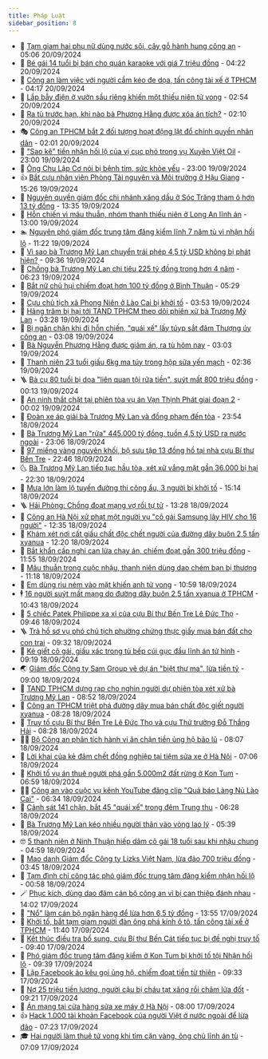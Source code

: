 ```yaml
---
title: Pháp Luật
sidebar_position: 8
---
```


<!-- dantri-phap-luat:START -->
- 🌊 [Tạm giam hai phụ nữ dùng nước sôi, cây gỗ hành hung công an](https://dantri.com.vn/phap-luat/tam-giam-hai-phu-nu-dung-nuoc-soi-cay-go-hanh-hung-cong-an-20240920114456248.htm) - 05:06 20/09/2024
- 🐲 [Bé gái 14 tuổi bị bán cho quán karaoke với giá 7 triệu đồng](https://dantri.com.vn/phap-luat/be-gai-14-tuoi-bi-ban-cho-quan-karaoke-voi-gia-7-trieu-dong-20240920111333697.htm) - 04:22 20/09/2024
- 🌁 [Công an làm việc với người cầm kéo đe dọa, tấn công tài xế ở TPHCM](https://dantri.com.vn/phap-luat/cong-an-lam-viec-voi-nguoi-cam-keo-de-doa-tan-cong-tai-xe-o-tphcm-20240920103739568.htm) - 04:17 20/09/2024
- 🎃 [Lắp bẫy điện ở vườn sầu riêng khiến một thiếu niên tử vong](https://dantri.com.vn/phap-luat/lap-bay-dien-o-vuon-sau-rieng-khien-mot-thieu-nien-tu-vong-20240920093426270.htm) - 02:54 20/09/2024
- 🦅 [Ra tù trước hạn, khi nào bà Phương Hằng được xóa án tích?](https://dantri.com.vn/phap-luat/ra-tu-truoc-han-khi-nao-ba-phuong-hang-duoc-xoa-an-tich-20240920072159200.htm) - 02:10 20/09/2024
- 🎭 [Công an TPHCM bắt 2 đối tượng hoạt động lật đổ chính quyền nhân dân](https://dantri.com.vn/phap-luat/cong-an-tphcm-bat-2-doi-tuong-hoat-dong-lat-do-chinh-quyen-nhan-dan-20240920075213099.htm) - 02:01 20/09/2024
- 🤗 [&quot;Sao kê&quot; tiền nhận hối lộ của vị cục phó trong vụ Xuyên Việt Oil](https://dantri.com.vn/phap-luat/sao-ke-tien-nhan-hoi-lo-cua-vi-cuc-pho-trong-vu-xuyen-viet-oil-20240919214154250.htm) - 23:00 19/09/2024
- 🚀 [Ông Chu Lập Cơ nói bị bệnh tim, sức khỏe yếu](https://dantri.com.vn/phap-luat/ong-chu-lap-co-noi-bi-benh-tim-suc-khoe-yeu-20240919210048200.htm) - 23:00 19/09/2024
- 👍 [Bắt cựu nhân viên Phòng Tài nguyên và Môi trường ở Hậu Giang](https://dantri.com.vn/phap-luat/bat-cuu-nhan-vien-phong-tai-nguyen-va-moi-truong-o-hau-giang-20240919173920165.htm) - 15:26 19/09/2024
- 🧐 [Nguyên quyền giám đốc chi nhánh xăng dầu ở Sóc Trăng tham ô hơn 13 tỷ đồng](https://dantri.com.vn/phap-luat/nguyen-quyen-giam-doc-chi-nhanh-xang-dau-o-soc-trang-tham-o-hon-13-ty-dong-20240919183256510.htm) - 13:35 19/09/2024
- 🫶 [Hỗn chiến vì mâu thuẫn, nhóm thanh thiếu niên ở Long An lĩnh án](https://dantri.com.vn/phap-luat/hon-chien-vi-mau-thuan-nhom-thanh-thieu-nien-o-long-an-linh-an-20240919183320047.htm) - 13:00 19/09/2024
- 🏊 [Nguyên phó giám đốc trung tâm đăng kiểm lĩnh 7 năm tù vì nhận hối lộ](https://dantri.com.vn/phap-luat/nguyen-pho-giam-doc-trung-tam-dang-kiem-linh-7-nam-tu-vi-nhan-hoi-lo-20240919174507776.htm) - 11:22 19/09/2024
- 🌋 [Vì sao bà Trương Mỹ Lan chuyển trái phép 4,5 tỷ USD không bị phát hiện?](https://dantri.com.vn/phap-luat/vi-sao-ba-truong-my-lan-chuyen-trai-phep-45-ty-usd-khong-bi-phat-hien-20240919110215064.htm) - 09:36 19/09/2024
- 👹 [Chồng bà Trương Mỹ Lan chi tiêu 225 tỷ đồng trong hơn 4 năm](https://dantri.com.vn/phap-luat/chong-ba-truong-my-lan-chi-tieu-225-ty-dong-trong-hon-4-nam-20240918213854578.htm) - 06:23 19/09/2024
- 🫣 [Bắt nữ chủ hụi chiếm đoạt hơn 100 tỷ đồng ở Bình Thuận](https://dantri.com.vn/phap-luat/bat-nu-chu-hui-chiem-doat-hon-100-ty-dong-o-binh-thuan-20240919115656086.htm) - 05:29 19/09/2024
- 🎃 [Cựu chủ tịch xã Phong Niên ở Lào Cai bị khởi tố](https://dantri.com.vn/phap-luat/cuu-chu-tich-xa-phong-nien-o-lao-cai-bi-khoi-to-20240919104638291.htm) - 03:53 19/09/2024
- 🌝 [Hàng trăm bị hại tới TAND TPHCM theo dõi phiên xử bà Trương Mỹ Lan](https://dantri.com.vn/phap-luat/hang-tram-bi-hai-toi-tand-tphcm-theo-doi-phien-xu-ba-truong-my-lan-20240919093144209.htm) - 03:28 19/09/2024
- 🚀 [Bị ngăn chặn khi đi hỗn chiến, &quot;quái xế&quot; lấy túyp sắt đâm Thượng úy công an](https://dantri.com.vn/phap-luat/bi-ngan-chan-khi-di-hon-chien-quai-xe-lay-tuyp-sat-dam-thuong-uy-cong-an-20240919095555477.htm) - 03:08 19/09/2024
- 🥷 [Bà Nguyễn Phương Hằng được giảm án, ra tù hôm nay](https://dantri.com.vn/phap-luat/ba-nguyen-phuong-hang-duoc-giam-an-ra-tu-hom-nay-20240919095917553.htm) - 03:03 19/09/2024
- 👺 [Thanh niên 23 tuổi giấu 6kg ma túy trong hộp sữa yến mạch](https://dantri.com.vn/phap-luat/thanh-nien-23-tuoi-giau-6kg-ma-tuy-trong-hop-sua-yen-mach-20240919084914394.htm) - 02:36 19/09/2024
- 🪜 [Bà cụ 80 tuổi bị dọa &quot;liên quan tội rửa tiền&quot;, suýt mất 800 triệu đồng](https://dantri.com.vn/phap-luat/ba-cu-80-tuoi-bi-doa-lien-quan-toi-rua-tien-suyt-mat-800-trieu-dong-20240919064706928.htm) - 00:13 19/09/2024
- 🦄 [An ninh thắt chặt tại phiên tòa vụ án Vạn Thịnh Phát giai đoạn 2](https://dantri.com.vn/phap-luat/an-ninh-that-chat-tai-phien-toa-vu-an-van-thinh-phat-giai-doan-2-20240919070215746.htm) - 00:02 19/09/2024
- 🦍 [Đoàn xe áp giải bà Trương Mỹ Lan và đồng phạm đến tòa](https://dantri.com.vn/phap-luat/doan-xe-ap-giai-ba-truong-my-lan-va-dong-pham-den-toa-20240919064234014.htm) - 23:54 18/09/2024
- 🌁 [Bà Trương Mỹ Lan &quot;rửa&quot; 445.000 tỷ đồng, tuồn 4,5 tỷ USD ra nước ngoài](https://dantri.com.vn/phap-luat/ba-truong-my-lan-rua-445000-ty-dong-tuon-45-ty-usd-ra-nuoc-ngoai-20240918092938831.htm) - 23:06 18/09/2024
- 💯 [97 miếng vàng nguyên khối, bộ sưu tập 13 đồng hồ tại nhà cựu Bí thư Bến Tre](https://dantri.com.vn/phap-luat/97-mieng-vang-nguyen-khoi-bo-suu-tap-13-dong-ho-tai-nha-cuu-bi-thu-ben-tre-20240919002642936.htm) - 22:46 18/09/2024
- 🌜 [Bà Trương Mỹ Lan tiếp tục hầu tòa, xét xử vắng mặt gần 36.000 bị hại](https://dantri.com.vn/phap-luat/ba-truong-my-lan-tiep-tuc-hau-toa-xet-xu-vang-mat-gan-36000-bi-hai-20240918202707263.htm) - 22:30 18/09/2024
- 👹 [Mưa lớn làm lộ tuyến đường thi công ẩu, 3 người bị khởi tố](https://dantri.com.vn/phap-luat/mua-lon-lam-lo-tuyen-duong-thi-cong-au-3-nguoi-bi-khoi-to-20240918215643405.htm) - 15:14 18/09/2024
- 🪜 [Hải Phòng: Chồng đoạt mạng vợ rồi tự tử](https://dantri.com.vn/phap-luat/hai-phong-chong-doat-mang-vo-roi-tu-tu-20240918195100996.htm) - 13:28 18/09/2024
- 🦩 [Công an Hà Nội xử phạt một người vụ &quot;cô gái Samsung lây HIV cho 16 người&quot;](https://dantri.com.vn/phap-luat/cong-an-ha-noi-xu-phat-mot-nguoi-vu-co-gai-samsung-lay-hiv-cho-16-nguoi-20240918193051726.htm) - 12:35 18/09/2024
- 💂 [Khám xét nơi cất giấu chất độc chết người của đường dây buôn 2,5 tấn xyanua](https://dantri.com.vn/phap-luat/kham-xet-noi-cat-giau-chat-doc-chet-nguoi-cua-duong-day-buon-25-tan-xyanua-20240918182656476.htm) - 12:20 18/09/2024
- 💃 [Bắt khẩn cấp nghi can lừa chạy án, chiếm đoạt gần 300 triệu đồng](https://dantri.com.vn/phap-luat/bat-khan-cap-nghi-can-lua-chay-an-chiem-doat-gan-300-trieu-dong-20240918181552522.htm) - 11:55 18/09/2024
- 🧐 [Mâu thuẫn trong cuộc nhậu, thanh niên dùng dao chém bạn bị thương](https://dantri.com.vn/phap-luat/mau-thuan-trong-cuoc-nhau-thanh-nien-dung-dao-chem-ban-bi-thuong-20240918174125269.htm) - 11:18 18/09/2024
- 🤗 [Em dùng rìu ném vào mặt khiến anh tử vong](https://dantri.com.vn/phap-luat/em-dung-riu-nem-vao-mat-khien-anh-tu-vong-20240918172743532.htm) - 10:59 18/09/2024
- 🕴 [16 người suýt mất mạng do đường dây buôn 2,5 tấn xyanua ở TPHCM](https://dantri.com.vn/phap-luat/16-nguoi-suyt-mat-mang-do-duong-day-buon-25-tan-xyanua-o-tphcm-20240918172510971.htm) - 10:43 18/09/2024
- 🐎 [5 chiếc Patek Philippe xa xỉ của cựu Bí thư Bến Tre Lê Đức Thọ](https://dantri.com.vn/phap-luat/5-chiec-patek-philippe-xa-xi-cua-cuu-bi-thu-ben-tre-le-duc-tho-20240918164518547.htm) - 09:46 18/09/2024
- 🪜 [Trả hồ sơ vụ phó chủ tịch phường chứng thực giấy mua bán đất cho con trai](https://dantri.com.vn/phap-luat/tra-ho-so-vu-pho-chu-tich-phuong-chung-thuc-giay-mua-ban-dat-cho-con-trai-20240918161106513.htm) - 09:32 18/09/2024
- 🤭 [Kẻ giết cô gái, giấu xác trong tủ bếp cúi gục đầu lĩnh án tử hình](https://dantri.com.vn/phap-luat/ke-giet-co-gai-giau-xac-trong-tu-bep-cui-guc-dau-linh-an-tu-hinh-20240918160420956.htm) - 09:19 18/09/2024
- 🌏 [Giám đốc Công ty Sam Group vẽ dự án &quot;biệt thự ma&quot;, lừa tiền tỷ](https://dantri.com.vn/phap-luat/giam-doc-cong-ty-sam-group-ve-du-an-biet-thu-ma-lua-tien-ty-20240918151857486.htm) - 09:00 18/09/2024
- 🎃 [TAND TPHCM dựng rạp cho nghìn người dự phiên tòa xét xử bà Trương Mỹ Lan](https://dantri.com.vn/phap-luat/tand-tphcm-dung-rap-cho-nghin-nguoi-du-phien-toa-xet-xu-ba-truong-my-lan-20240918153156972.htm) - 08:52 18/09/2024
- 🗽 [Công an TPHCM triệt phá đường dây mua bán chất độc giết người xyanua](https://dantri.com.vn/phap-luat/cong-an-tphcm-triet-pha-duong-day-mua-ban-chat-doc-giet-nguoi-xyanua-20240918144628570.htm) - 08:28 18/09/2024
- 🌁 [Truy tố cựu Bí thư Bến Tre Lê Đức Thọ và cựu Thứ trưởng Đỗ Thắng Hải](https://dantri.com.vn/phap-luat/truy-to-cuu-bi-thu-ben-tre-le-duc-tho-va-cuu-thu-truong-do-thang-hai-20240918142642468.htm) - 08:28 18/09/2024
- 🧑‍💻 [Bộ Công an phân tích hành vi ăn chặn tiền ủng hộ bão lũ](https://dantri.com.vn/phap-luat/bo-cong-an-phan-tich-hanh-vi-an-chan-tien-ung-ho-bao-lu-20240918145605281.htm) - 08:07 18/09/2024
- 🌮 [Lời khai của kẻ đâm chết đồng nghiệp tại tiệm sửa xe ở Hà Nội](https://dantri.com.vn/phap-luat/loi-khai-cua-ke-dam-chet-dong-nghiep-tai-tiem-sua-xe-o-ha-noi-20240918140340260.htm) - 07:06 18/09/2024
- 🤗 [Khởi tố vụ án thuê người phá gần 5.000m2 đất rừng ở Kon Tum](https://dantri.com.vn/phap-luat/khoi-to-vu-an-thue-nguoi-pha-gan-5000m2-dat-rung-o-kon-tum-20240918133900983.htm) - 06:59 18/09/2024
- 👨‍🏫 [Công an vào cuộc vụ kênh YouTube đăng clip &quot;Quả báo Làng Nủ Lào Cai&quot;](https://dantri.com.vn/phap-luat/cong-an-vao-cuoc-vu-kenh-youtube-dang-clip-qua-bao-lang-nu-lao-cai-20240918125442484.htm) - 06:34 18/09/2024
- 🎉 [Cảnh sát 141 chặn, bắt 45 &quot;quái xế&quot; trong đêm Trung thu](https://dantri.com.vn/phap-luat/canh-sat-141-chan-bat-45-quai-xe-trong-dem-trung-thu-20240918125324982.htm) - 06:28 18/09/2024
- 🤗 [Bà Trương Mỹ Lan kéo nhiều người thân vào vòng lao lý](https://dantri.com.vn/phap-luat/ba-truong-my-lan-keo-nhieu-nguoi-than-vao-vong-lao-ly-20240918090337968.htm) - 05:39 18/09/2024
- 🤓 [5 thanh niên ở Ninh Thuận hiếp dâm cô gái 18 tuổi sau khi nhậu chung](https://dantri.com.vn/phap-luat/5-thanh-nien-o-ninh-thuan-hiep-dam-co-gai-18-tuoi-sau-khi-nhau-chung-20240918111932284.htm) - 04:59 18/09/2024
- 👹 [Mạo danh Giám đốc Công ty Lizks Việt Nam, lừa đảo 700 triệu đồng](https://dantri.com.vn/phap-luat/mao-danh-giam-doc-cong-ty-lizks-viet-nam-lua-dao-700-trieu-dong-20240918103927150.htm) - 03:45 18/09/2024
- 🐘 [Tạm đình chỉ công tác phó giám đốc trung tâm đăng kiểm nhận hối lộ](https://dantri.com.vn/xa-hoi/tam-dinh-chi-cong-tac-pho-giam-doc-trung-tam-dang-kiem-nhan-hoi-lo-20240917194918789.htm) - 00:58 18/09/2024
- 🪄 [Phục kích, dùng dao đâm cán bộ công an vì bị can thiệp đánh nhau](https://dantri.com.vn/phap-luat/phuc-kich-dung-dao-dam-can-bo-cong-an-vi-bi-can-thiep-danh-nhau-20240917194717890.htm) - 14:02 17/09/2024
- 💄 [&quot;Nổ&quot; làm cán bộ ngân hàng để lừa hơn 6,5 tỷ đồng](https://dantri.com.vn/phap-luat/no-lam-can-bo-ngan-hang-de-lua-hon-65-ty-dong-20240917190109747.htm) - 13:55 17/09/2024
- 🐎 [Khởi tố, bắt tạm giam người đàn ông phá kính ô tô, tấn công tài xế ở TPHCM](https://dantri.com.vn/phap-luat/khoi-to-bat-tam-giam-nguoi-dan-ong-pha-kinh-o-to-tan-cong-tai-xe-o-tphcm-20240917183755525.htm) - 11:40 17/09/2024
- 💯 [Kết thúc điều tra bổ sung, cựu Bí thư Bến Cát tiếp tục bị đề nghị truy tố](https://dantri.com.vn/phap-luat/ket-thuc-dieu-tra-bo-sung-cuu-bi-thu-ben-cat-tiep-tuc-bi-de-nghi-truy-to-20240917162610053.htm) - 09:40 17/09/2024
- 💯 [Phó giám đốc trung tâm đăng kiểm ở Kon Tum bị khởi tố tội Nhận hối lộ](https://dantri.com.vn/phap-luat/pho-giam-doc-trung-tam-dang-kiem-o-kon-tum-bi-khoi-to-toi-nhan-hoi-lo-20240917162626255.htm) - 09:39 17/09/2024
- 🌈 [Lập Facebook ảo kêu gọi ủng hộ, chiếm đoạt tiền từ thiện](https://dantri.com.vn/phap-luat/lap-facebook-ao-keu-goi-ung-ho-chiem-doat-tien-tu-thien-20240917154547279.htm) - 09:33 17/09/2024
- 🧠 [Nợ 25 triệu tiền lương, người cậu bị cháu tạt xăng rồi châm lửa đốt](https://dantri.com.vn/phap-luat/no-25-trieu-tien-luong-nguoi-cau-bi-chau-tat-xang-roi-cham-lua-dot-20240917155732436.htm) - 09:21 17/09/2024
- 🌈 [Án mạng tại cửa hàng sửa xe máy ở Hà Nội](https://dantri.com.vn/phap-luat/an-mang-tai-cua-hang-sua-xe-may-o-ha-noi-20240917142828387.htm) - 08:00 17/09/2024
- 👍 [Hack 1.000 tài khoản Facebook của người Việt ở nước ngoài để lừa đảo](https://dantri.com.vn/phap-luat/hack-1000-tai-khoan-facebook-cua-nguoi-viet-o-nuoc-ngoai-de-lua-dao-20240917140528666.htm) - 07:23 17/09/2024
- 🎓 [Hai người làm thuê tử vong khi tìm cặn vàng, ông chủ lĩnh án tù](https://dantri.com.vn/phap-luat/hai-nguoi-lam-thue-tu-vong-khi-tim-can-vang-ong-chu-linh-an-tu-20240917131954069.htm) - 07:09 17/09/2024<!-- dantri-phap-luat:END -->
